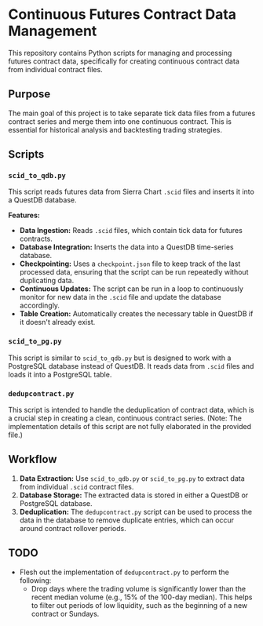 # Continuous Futures Contract Data Management

This repository contains Python scripts for managing and processing futures contract data, specifically for creating continuous contract data from individual contract files.

## Purpose

The main goal of this project is to take separate tick data files from a futures contract series and merge them into one continuous contract. This is essential for historical analysis and backtesting trading strategies.

## Scripts

### `scid_to_qdb.py`

This script reads futures data from Sierra Chart `.scid` files and inserts it into a QuestDB database. 

**Features:**

*   **Data Ingestion:** Reads `.scid` files, which contain tick data for futures contracts.
*   **Database Integration:** Inserts the data into a QuestDB time-series database.
*   **Checkpointing:** Uses a `checkpoint.json` file to keep track of the last processed data, ensuring that the script can be run repeatedly without duplicating data.
*   **Continuous Updates:** The script can be run in a loop to continuously monitor for new data in the `.scid` file and update the database accordingly.
*   **Table Creation:** Automatically creates the necessary table in QuestDB if it doesn't already exist.

### `scid_to_pg.py`

This script is similar to `scid_to_qdb.py` but is designed to work with a PostgreSQL database instead of QuestDB. It reads data from `.scid` files and loads it into a PostgreSQL table.

### `dedupcontract.py`

This script is intended to handle the deduplication of contract data, which is a crucial step in creating a clean, continuous contract series. (Note: The implementation details of this script are not fully elaborated in the provided file.)

## Workflow

1.  **Data Extraction:** Use `scid_to_qdb.py` or `scid_to_pg.py` to extract data from individual `.scid` contract files.
2.  **Database Storage:** The extracted data is stored in either a QuestDB or PostgreSQL database.
3.  **Deduplication:** The `dedupcontract.py` script can be used to process the data in the database to remove duplicate entries, which can occur around contract rollover periods.

## TODO

-   Flesh out the implementation of `dedupcontract.py` to perform the following:
    -   Drop days where the trading volume is significantly lower than the recent median volume (e.g., 15% of the 100-day median). This helps to filter out periods of low liquidity, such as the beginning of a new contract or Sundays.
